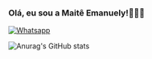 ### Olá, eu sou a Maitê Emanuely!🖐🏻💜



[![Whatsapp](https://img.shields.io/badge/WhatsApp-25D366?style=for-the-badge&logo=whatsapp&logoColor=white)](https://wa.me/qr/GYPHJ2FPXNEEA1)


![Anurag's GitHub stats](https://github-readme-stats.vercel.app/api?pjmssunrise=anuraghazra&show_icons=true&theme=radical)
